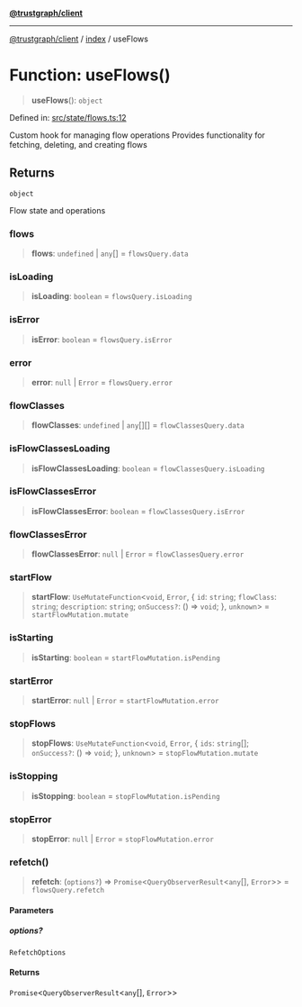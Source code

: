 [**@trustgraph/client**](../../README.md)

***

[@trustgraph/client](../../README.md) / [index](../README.md) / useFlows

# Function: useFlows()

> **useFlows**(): `object`

Defined in: [src/state/flows.ts:12](https://github.com/trustgraph-ai/trustgraph-ts-client/blob/edcc8c01cf9c2f58c76719d5d2aa7058546360d9/src/state/flows.ts#L12)

Custom hook for managing flow operations
Provides functionality for fetching, deleting, and creating flows

## Returns

`object`

Flow state and operations

### flows

> **flows**: `undefined` \| `any`[] = `flowsQuery.data`

### isLoading

> **isLoading**: `boolean` = `flowsQuery.isLoading`

### isError

> **isError**: `boolean` = `flowsQuery.isError`

### error

> **error**: `null` \| `Error` = `flowsQuery.error`

### flowClasses

> **flowClasses**: `undefined` \| `any`[][] = `flowClassesQuery.data`

### isFlowClassesLoading

> **isFlowClassesLoading**: `boolean` = `flowClassesQuery.isLoading`

### isFlowClassesError

> **isFlowClassesError**: `boolean` = `flowClassesQuery.isError`

### flowClassesError

> **flowClassesError**: `null` \| `Error` = `flowClassesQuery.error`

### startFlow

> **startFlow**: `UseMutateFunction`\<`void`, `Error`, \{ `id`: `string`; `flowClass`: `string`; `description`: `string`; `onSuccess?`: () => `void`; \}, `unknown`\> = `startFlowMutation.mutate`

### isStarting

> **isStarting**: `boolean` = `startFlowMutation.isPending`

### startError

> **startError**: `null` \| `Error` = `startFlowMutation.error`

### stopFlows

> **stopFlows**: `UseMutateFunction`\<`void`, `Error`, \{ `ids`: `string`[]; `onSuccess?`: () => `void`; \}, `unknown`\> = `stopFlowMutation.mutate`

### isStopping

> **isStopping**: `boolean` = `stopFlowMutation.isPending`

### stopError

> **stopError**: `null` \| `Error` = `stopFlowMutation.error`

### refetch()

> **refetch**: (`options?`) => `Promise`\<`QueryObserverResult`\<`any`[], `Error`\>\> = `flowsQuery.refetch`

#### Parameters

##### options?

`RefetchOptions`

#### Returns

`Promise`\<`QueryObserverResult`\<`any`[], `Error`\>\>
